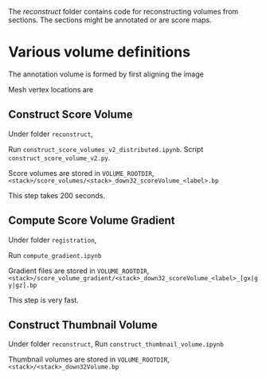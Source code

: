 The *reconstruct* folder contains code for reconstructing volumes from sections. The sections might be annotated or are score maps.

# Various volume definitions #

The annotation volume is formed by first aligning the image

Mesh vertex locations are 

## Construct Score Volume ##

Under folder `reconstruct`,

Run `construct_score_volumes_v2_distributed.ipynb`.
Script `construct_score_volume_v2.py`.

Score volumes are stored in `VOLUME_ROOTDIR`,
`<stack>/score_volumes/<stack>_down32_scoreVolume_<label>.bp`

This step takes 200 seconds.

## Compute Score Volume Gradient ##

Under folder `registration`,

Run `compute_gradient.ipynb`

Gradient files are stored in `VOLUME_ROOTDIR`,
`<stack>/score_volume_gradient/<stack>_down32_scoreVolume_<label>_[gx|gy|gz].bp`

This step is very fast.

## Construct Thumbnail Volume ##

Under folder `reconstruct`,
Run `construct_thumbnail_volume.ipynb`

Thumbnail volumes are stored in `VOLUME_ROOTDIR`,
`<stack>/<stack>_down32Volume.bp`
